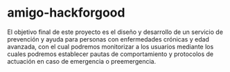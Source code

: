 # amigo-hackforgood
El objetivo final de este proyecto es el diseño y desarrollo de un servicio de prevención y ayuda para personas con enfermedades crónicas y edad avanzada, con el cual podremos monitorizar a los usuarios mediante los cuales podremos establecer pautas de comportamiento y protocolos de actuación en caso de emergencia o preemergencia.
